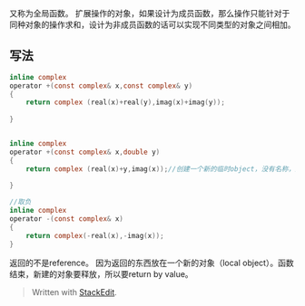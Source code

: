 又称为全局函数。
扩展操作的对象，如果设计为成员函数，那么操作只能针对于同种对象的操作求和，设计为非成员函数的话可以实现不同类型的对象之间相加。

## 写法
```c
inline complex
operator +(const complex& x,const complex& y)
{
	return complex (real(x)+real(y),imag(x)+imag(y));
	
}


inline complex
operator +(const complex& x,double y)
{
	return complex (real(x)+y,imag(x));//创建一个新的临时object，没有名称，生命很短。
	
}

//取负
inline complex
operator -(const complex& x)
{
	return complex(-real(x),-imag(x));
}
```
返回的不是reference。
因为返回的东西放在一个新的对象（local object）。函数结束，新建的对象要释放，所以要return by value。


> Written with [StackEdit](https://stackedit.io/).
<!--stackedit_data:
eyJoaXN0b3J5IjpbLTE3MDMxMDE2NjYsOTY1MDYzODg2LC0xNT
I4ODEzNjczXX0=
-->